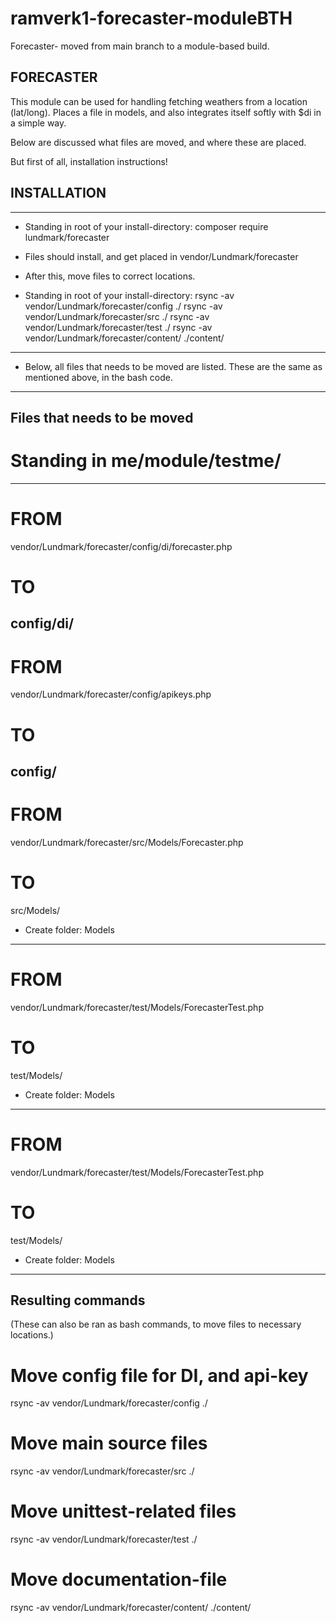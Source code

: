# ramverk1-forecaster-moduleBTH
Forecaster- moved from main branch to a module-based build.

## FORECASTER ##

This module can be used for handling fetching weathers from a location (lat/long).
Places a file in models, and also integrates itself softly with $di in a simple way.

Below are discussed what files are moved, and where these are placed.

But first of all, installation instructions!

## INSTALLATION ##
-----------------------------------------------------

- Standing in root of your install-directory:
composer require lundmark/forecaster

- Files should install, and get placed in vendor/Lundmark/forecaster
- After this, move files to correct locations.
- Standing in root of your install-directory:
rsync -av vendor/Lundmark/forecaster/config ./
rsync -av vendor/Lundmark/forecaster/src ./
rsync -av vendor/Lundmark/forecaster/test ./
rsync -av vendor/Lundmark/forecaster/content/ ./content/

-----------------------------------------------------

- Below, all files that needs to be moved are listed. These are the same as mentioned above, in the bash code.

-----------------------------------------------------

## Files that needs to be moved ##

# Standing in me/module/testme/
-----------------------------------------------------
# FROM
vendor/Lundmark/forecaster/config/di/forecaster.php
# TO
config/di/
-----------------------------------------------------
# FROM
vendor/Lundmark/forecaster/config/apikeys.php
# TO
config/
-----------------------------------------------------
# FROM
vendor/Lundmark/forecaster/src/Models/Forecaster.php
# TO
src/Models/
* Create folder: Models
-----------------------------------------------------
# FROM
vendor/Lundmark/forecaster/test/Models/ForecasterTest.php
# TO
test/Models/
* Create folder: Models
-----------------------------------------------------
# FROM
vendor/Lundmark/forecaster/test/Models/ForecasterTest.php
# TO
test/Models/
* Create folder: Models
-----------------------------------------------------

## Resulting commands ##
(These can also be ran as bash commands, to move files to necessary locations.)

# Move config file for DI, and api-key
rsync -av vendor/Lundmark/forecaster/config ./
# Move main source files
rsync -av vendor/Lundmark/forecaster/src ./
# Move unittest-related files
rsync -av vendor/Lundmark/forecaster/test ./
# Move documentation-file
rsync -av vendor/Lundmark/forecaster/content/ ./content/
